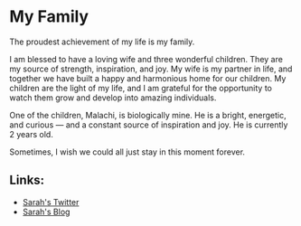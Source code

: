 # My Family

The proudest achievement of my life is my family.

I am blessed to have a loving wife and three wonderful children. They are my source of strength, inspiration, and joy. My wife is my partner in life, and together we have built a happy and harmonious home for our children. My children are the light of my life, and I am grateful for the opportunity to watch them grow and develop into amazing individuals.

One of the children, Malachi, is biologically mine. He is a bright, energetic, and curious — and a constant source of inspiration and joy. He is currently 2 years old.

Sometimes, I wish we could all just stay in this moment forever.

## Links:

- [Sarah's Twitter](https://twitter.com/reliablereitz)
- [Sarah's Blog](https://skeetskeetholla.com)
